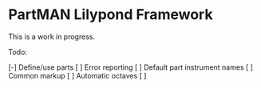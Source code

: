 # PartMAN Lilypond Framework

This is a work in progress.

Todo:

[-] Define/use parts
[ ] Error reporting
[ ] Default part instrument names
[ ] Common markup
[ ] Automatic octaves
[ ] <insert a repetitive task here>

